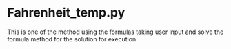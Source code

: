# Fahrenheit_temp.py
This is one of the method using the formulas
taking user input and solve the formula method for the solution for execution.
